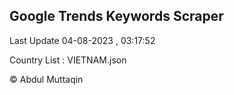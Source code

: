 

## Google Trends Keywords Scraper 
 
Last Update 04-08-2023 , 03:17:52

Country List :
VIETNAM.json



© Abdul Muttaqin 
